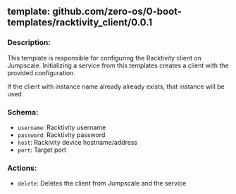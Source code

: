 ## template: github.com/zero-os/0-boot-templates/racktivity_client/0.0.1

### Description:

This template is responsible for configuring the Racktivity client on Jumpscale. Initializing a service from this templates creates a client with the provided configuration.

If the client with instance name already already exists, that instance will be used

### Schema:

- `username`: Racktivity username
- `password`: Racktivity password
- `host`: Rackivity device hostname/address
- `port`: Target port

### Actions:

- `delete`: Deletes the client from Jumpscale and the service
